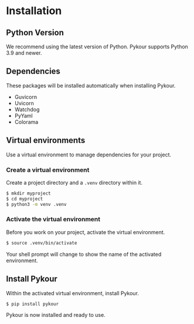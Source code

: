# Installation

## Python Version

We recommend using the latest version of Python. Pykour supports Python 3.9 and newer.

## Dependencies

These packages will be installed automatically when installing Pykour.

- Guvicorn
- Uvicorn
- Watchdog
- PyYaml
- Colorama

## Virtual environments

Use a virtual environment to manage dependencies for your project.

### Create a virtual environment

Create a project directory and a `.venv` directory within it.

```bash
$ mkdir myproject
$ cd myproject
$ python3 -m venv .venv
```

### Activate the virtual environment

Before you work on your project, activate the virtual environment.

```bash
$ source .venv/bin/activate
```

Your shell prompt will change to show the name of the activated environment.

## Install Pykour

Within the activated virtual environment, install Pykour.

```bash
$ pip install pykour
```

Pykour is now installed and ready to use.
